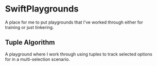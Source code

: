 # SwiftPlaygrounds
A place for me to put playgrounds that I've worked through either for training or just tinkering. 

## Tuple Algorithm 
A playground where I work through using tuples to track selected options for in a multi-selection scenario.